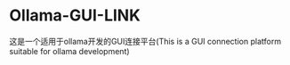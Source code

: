 # Ollama-GUI-LINK
这是一个适用于ollama开发的GUI连接平台(This is a GUI connection platform suitable for ollama development)
